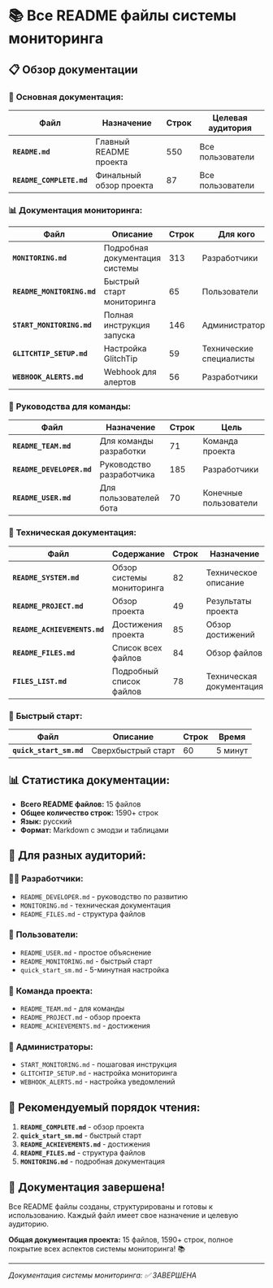 # 📚 Все README файлы системы мониторинга

## 📋 Обзор документации

### 🎯 **Основная документация:**

| Файл | Назначение | Строк | Целевая аудитория |
|-------|------------|-------|------------------|
| **`README.md`** | Главный README проекта | 550 | Все пользователи |
| **`README_COMPLETE.md`** | Финальный обзор проекта | 87 | Все пользователи |

### 📊 **Документация мониторинга:**

| Файл | Описание | Строк | Для кого |
|-------|----------|-------|----------|
| **`MONITORING.md`** | Подробная документация системы | 313 | Разработчики |
| **`README_MONITORING.md`** | Быстрый старт мониторинга | 65 | Пользователи |
| **`START_MONITORING.md`** | Полная инструкция запуска | 146 | Администраторы |
| **`GLITCHTIP_SETUP.md`** | Настройка GlitchTip | 59 | Технические специалисты |
| **`WEBHOOK_ALERTS.md`** | Webhook для алертов | 56 | Разработчики |

### 👥 **Руководства для команды:**

| Файл | Назначение | Строк | Цель |
|-------|------------|-------|------|
| **`README_TEAM.md`** | Для команды разработки | 71 | Команда проекта |
| **`README_DEVELOPER.md`** | Руководство разработчика | 185 | Разработчики |
| **`README_USER.md`** | Для пользователей бота | 70 | Конечные пользователи |

### 📁 **Техническая документация:**

| Файл | Содержание | Строк | Назначение |
|-------|------------|-------|------------|
| **`README_SYSTEM.md`** | Обзор системы мониторинга | 82 | Техническое описание |
| **`README_PROJECT.md`** | Обзор проекта | 49 | Результаты проекта |
| **`README_ACHIEVEMENTS.md`** | Достижения проекта | 85 | Обзор достижений |
| **`README_FILES.md`** | Список всех файлов | 84 | Обзор файлов |
| **`FILES_LIST.md`** | Подробный список файлов | 78 | Техническая документация |

### 🚀 **Быстрый старт:**

| Файл | Описание | Строк | Время |
|-------|----------|-------|-------|
| **`quick_start_sm.md`** | Сверхбыстрый старт | 60 | 5 минут |

## 📊 **Статистика документации:**

- **Всего README файлов:** 15 файлов
- **Общее количество строк:** 1590+ строк
- **Язык:** русский
- **Формат:** Markdown с эмодзи и таблицами

## 🎯 **Для разных аудиторий:**

### 👨‍💻 **Разработчики:**
- `README_DEVELOPER.md` - руководство по развитию
- `MONITORING.md` - техническая документация
- `README_FILES.md` - структура файлов

### 👤 **Пользователи:**
- `README_USER.md` - простое объяснение
- `README_MONITORING.md` - быстрый старт
- `quick_start_sm.md` - 5-минутная настройка

### 👥 **Команда проекта:**
- `README_TEAM.md` - для команды
- `README_PROJECT.md` - обзор проекта
- `README_ACHIEVEMENTS.md` - достижения

### 🔧 **Администраторы:**
- `START_MONITORING.md` - пошаговая инструкция
- `GLITCHTIP_SETUP.md` - настройка мониторинга
- `WEBHOOK_ALERTS.md` - настройка уведомлений

## 📖 **Рекомендуемый порядок чтения:**

1. **`README_COMPLETE.md`** - обзор проекта
2. **`quick_start_sm.md`** - быстрый старт
3. **`README_ACHIEVEMENTS.md`** - достижения
4. **`README_FILES.md`** - структура файлов
5. **`MONITORING.md`** - подробная документация

## 🎉 **Документация завершена!**

Все README файлы созданы, структурированы и готовы к использованию. Каждый файл имеет свое назначение и целевую аудиторию.

**Общая документация проекта:** 15 файлов, 1590+ строк, полное покрытие всех аспектов системы мониторинга! 📚

---
*Документация системы мониторинга: ✅ ЗАВЕРШЕНА*